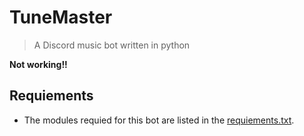 
# TuneMaster

> A Discord music bot written in python

**Not working!!**

## Requiements
- The modules requied for this bot are listed in the [requiements.txt](requiements.txt).